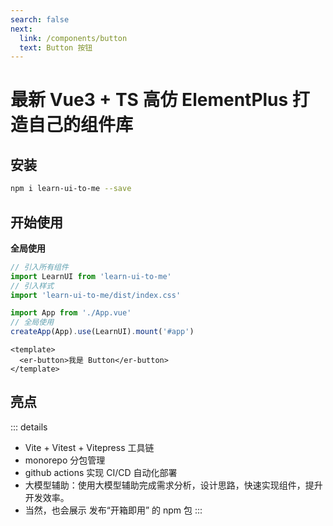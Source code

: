 ```yaml
---
search: false
next:
  link: /components/button
  text: Button 按钮
---
```

# 最新 Vue3 + TS 高仿 ElementPlus 打造自己的组件库

## 安装


```bash
npm i learn-ui-to-me --save
```

## 开始使用

**全局使用**


```js
// 引入所有组件
import LearnUI from 'learn-ui-to-me'
// 引入样式
import 'learn-ui-to-me/dist/index.css'

import App from './App.vue'
// 全局使用
createApp(App).use(LearnUI).mount('#app')
```

```vue
<template>
  <er-button>我是 Button</er-button>
</template>
```

[//]: # (**单个导入**)

[//]: # ()
[//]: # (Learn-UI 提供了基于 ES Module 的开箱即用的 Tree Shaking 功能。)

[//]: # ()
[//]: # ()
[//]: # (```vue)

[//]: # (<template>)

[//]: # (  <er-button>我是 Button</er-button>)

[//]: # (</template>)

[//]: # (<script>)

[//]: # (  import { ErButton } from ' er-element')

[//]: # (  export default {)

[//]: # (    components: { ErButton },)

[//]: # (  })

[//]: # (</script>)

[//]: # (```)

## 亮点

::: details
- Vite + Vitest + Vitepress 工具链
- monorepo 分包管理
- github actions 实现 CI/CD 自动化部署
- 大模型辅助：使用大模型辅助完成需求分析，设计思路，快速实现组件，提升开发效率。
- 当然，也会展示 发布“开箱即用” 的 npm 包
:::

<!-- * 亮点1 🔥：“稀有”，目前上市面没有类似的高级课程，由浅入深的高仿 Element-Plus 完成组件库开发的全流程。
* 亮点2 💧: “专业”，传授大厂前端项目架构设计思想/开发模式/代码规范/流程，不搞小作坊式代码。
* 亮点3 ⛑️: “全”，精选十几个组件，可以涵盖大部分的主流组件的设计思想以及原理，知识覆盖面全。
* 亮点4 📚：“新”，使用目前2023年 Vue3 周边最新 ，最全技术：Vue3.2 + Typescript4， Vite，Vitest， Vitepress，Vue-test-utils2，Rollup, Postcss 一网打尽。
* 亮点5 🎉：“难”，难度逐渐上升，高薪必备敲门砖，包括：Message - Select - Form 这种高难度高复杂组件。
* 亮点6 🌹：单元测试，被常年忽略但是非常重要的内容，简历加分项，使用最新的 Vitest，Vue-test-utils2 完成单元测试。
* 亮点7 📚:  文档生成工具，组件库打包和发布以及其他周边流程应有尽有，提供一揽子解决方案。
* 亮点8 📦: 长期维护以及更新，会根据同学的反馈每年更新几个高频组件。 -->
